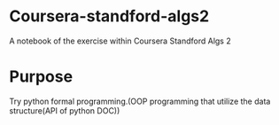 Coursera-standford-algs2
========================

A notebook of the exercise within Coursera Standford Algs 2

# Purpose
Try python formal programming.(OOP programming that utilize the data structure(API of python DOC))
